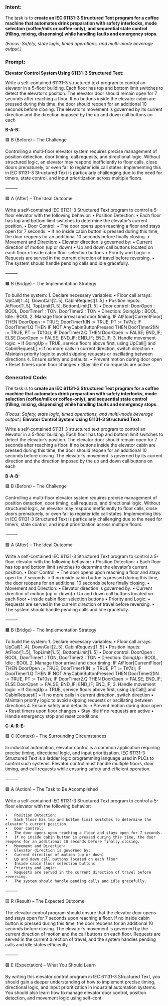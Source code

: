 ### Intent:
The task is to **create an IEC 61131-3 Structured Text program for a coffee machine that automates drink preparation with safety interlocks, mode selection (coffee/milk or coffee-only), and sequential state control (filling, mixing, dispensing) while handling faults and emergency stops**.  

*(Focus: Safety, state logic, timed operations, and multi-mode beverage output.)*

### Prompt:
**Elevator Control System Using 61131-3 Structured Text:**

Write a self-contained 61131-3 structured text program to control an elevator in a 5-floor building. Each floor has top and bottom limit switches to detect the elevator’s position. The elevator door should remain open for 7 seconds after reaching a floor. If no buttons inside the elevator cabin are pressed during this time, the door should reopen for an additional 10 seconds before closing. The elevator’s movement is governed by its current direction and the direction imposed by the up and down call buttons on each

**B-A-B:**

🟥 B (Before) – The Challenge

Controlling a multi-floor elevator system requires precise management of position detection, door timing, call requests, and directional logic. Without structured logic, an elevator may respond inefficiently to floor calls, close doors prematurely, or even fail to register idle call states. Implementing this in IEC 61131-3 Structured Text is particularly challenging due to the need for timers, state control, and input prioritization across multiple floors.

⸻

🟩 A (After) – The Ideal Outcome

Write a self-contained IEC 61131-3 Structured Text program to control a 5-floor elevator with the following behavior:
	•	Position Detection:
	•	Each floor has top and bottom limit switches to determine the elevator’s current position.
	•	Door Control:
	•	The door opens upon reaching a floor and stays open for 7 seconds.
	•	If no inside cabin button is pressed during this time, the door reopens for an additional 10 seconds before finally closing.
	•	Movement and Direction:
	•	Elevator direction is governed by:
	•	Current direction of motion (up or down)
	•	Up and down call buttons located on each floor
	•	Inside cabin floor selection buttons
	•	Priority and Logic:
	•	Requests are served in the current direction of travel before reversing.
	•	The system should handle pending calls and idle gracefully.

⸻

🟧 B (Bridge) – The Implementation Strategy

To build the system:
	1.	Declare necessary variables:
	•	Floor call arrays: UpCall[1..4], DownCall[2..5], CabinRequest[1..5]
	•	Position inputs: AtFloor[1..5], TopLimit[1..5], BottomLimit[1..5]
	•	Door control: DoorOpen : BOOL, DoorTimer1 : TON, DoorTimer2 : TON
	•	Direction: GoingUp : BOOL, Idle : BOOL
	2.	Manage floor arrival and door timing:
 IF AtFloor[CurrentFloor] THEN
    DoorOpen := TRUE;
    DoorTimer1(IN := TRUE, PT := T#7s);
    IF DoorTimer1.Q THEN
        IF NOT AnyCabinButtonPressed THEN
            DoorTimer2(IN := TRUE, PT := T#10s);
            IF DoorTimer2.Q THEN
                DoorOpen := FALSE;
            END_IF;
        ELSE
            DoorOpen := FALSE;
        END_IF;
    END_IF;
END_IF;
	3.	Handle movement logic:
	•	If GoingUp = TRUE, service floors above first, using UpCall[] and CabinRequest[]
	•	If no more calls in current direction, switch direction
	•	Maintain priority logic to avoid skipping requests or oscillating between directions
	4.	Ensure safety and defaults:
	•	Prevent motion during door open
	•	Reset timers upon floor changes
	•	Stay idle if no requests are active

### Generated Code:
The task is to **create an IEC 61131-3 Structured Text program for a coffee machine that automates drink preparation with safety interlocks, mode selection (coffee/milk or coffee-only), and sequential state control (filling, mixing, dispensing) while handling faults and emergency stops**.  

*(Focus: Safety, state logic, timed operations, and multi-mode beverage output.)*
**Elevator Control System Using 61131-3 Structured Text:**

Write a self-contained 61131-3 structured text program to control an elevator in a 5-floor building. Each floor has top and bottom limit switches to detect the elevator’s position. The elevator door should remain open for 7 seconds after reaching a floor. If no buttons inside the elevator cabin are pressed during this time, the door should reopen for an additional 10 seconds before closing. The elevator’s movement is governed by its current direction and the direction imposed by the up and down call buttons on each

**B-A-B:**

🟥 B (Before) – The Challenge

Controlling a multi-floor elevator system requires precise management of position detection, door timing, call requests, and directional logic. Without structured logic, an elevator may respond inefficiently to floor calls, close doors prematurely, or even fail to register idle call states. Implementing this in IEC 61131-3 Structured Text is particularly challenging due to the need for timers, state control, and input prioritization across multiple floors.

⸻

🟩 A (After) – The Ideal Outcome

Write a self-contained IEC 61131-3 Structured Text program to control a 5-floor elevator with the following behavior:
	•	Position Detection:
	•	Each floor has top and bottom limit switches to determine the elevator’s current position.
	•	Door Control:
	•	The door opens upon reaching a floor and stays open for 7 seconds.
	•	If no inside cabin button is pressed during this time, the door reopens for an additional 10 seconds before finally closing.
	•	Movement and Direction:
	•	Elevator direction is governed by:
	•	Current direction of motion (up or down)
	•	Up and down call buttons located on each floor
	•	Inside cabin floor selection buttons
	•	Priority and Logic:
	•	Requests are served in the current direction of travel before reversing.
	•	The system should handle pending calls and idle gracefully.

⸻

🟧 B (Bridge) – The Implementation Strategy

To build the system:
	1.	Declare necessary variables:
	•	Floor call arrays: UpCall[1..4], DownCall[2..5], CabinRequest[1..5]
	•	Position inputs: AtFloor[1..5], TopLimit[1..5], BottomLimit[1..5]
	•	Door control: DoorOpen : BOOL, DoorTimer1 : TON, DoorTimer2 : TON
	•	Direction: GoingUp : BOOL, Idle : BOOL
	2.	Manage floor arrival and door timing:
 IF AtFloor[CurrentFloor] THEN
    DoorOpen := TRUE;
    DoorTimer1(IN := TRUE, PT := T#7s);
    IF DoorTimer1.Q THEN
        IF NOT AnyCabinButtonPressed THEN
            DoorTimer2(IN := TRUE, PT := T#10s);
            IF DoorTimer2.Q THEN
                DoorOpen := FALSE;
            END_IF;
        ELSE
            DoorOpen := FALSE;
        END_IF;
    END_IF;
END_IF;
	3.	Handle movement logic:
	•	If GoingUp = TRUE, service floors above first, using UpCall[] and CabinRequest[]
	•	If no more calls in current direction, switch direction
	•	Maintain priority logic to avoid skipping requests or oscillating between directions
	4.	Ensure safety and defaults:
	•	Prevent motion during door open
	•	Reset timers upon floor changes
	•	Stay idle if no requests are active
	•	Handle emergency stop and reset conditions

**C-A-R-E:**

🟥 C (Context) – The Surrounding Circumstances

In industrial automation, elevator control is a common application requiring precise timing, directional logic, and input prioritization. IEC 61131-3 Structured Text is a ladder logic programming language used in PLCs to control such systems. Elevator control must handle multiple floors, door timing, and call requests while ensuring safety and efficient operation.

⸻

🟩 A (Action) – The Task to Be Accomplished

Write a self-contained IEC 61131-3 Structured Text program to control a 5-floor elevator with the following behavior:

	•	Position Detection:
	•	Each floor has top and bottom limit switches to determine the elevator’s current position.
	•	Door Control:
	•	The door opens upon reaching a floor and stays open for 7 seconds.
	•	If no inside cabin button is pressed during this time, the door reopens for an additional 10 seconds before finally closing.
	•	Movement and Direction:
	•	Elevator direction is governed by:
	•	Current direction of motion (up or down)
	•	Up and down call buttons located on each floor
	•	Inside cabin floor selection buttons
	•	Priority and Logic:
	•	Requests are served in the current direction of travel before reversing.
	•	The system should handle pending calls and idle gracefully.

⸻

🟨 R (Result) – The Expected Outcome

The elevator control program should ensure that the elevator door opens and stays open for 7 seconds upon reaching a floor. If no inside cabin button is pressed during this time, the door reopens for an additional 10 seconds before closing. The elevator’s movement is governed by the current direction of motion and the call buttons on each floor. Requests are served in the current direction of travel, and the system handles pending calls and idle states efficiently.

⸻

🟩 E (Expectation) – What You Should Learn

By writing this elevator control program in IEC 61131-3 Structured Text, you should gain a deeper understanding of how to implement precise timing, directional logic, and input prioritization in industrial automation systems. You should also learn how to manage elevator door control, position detection, and movement logic using self-cont
